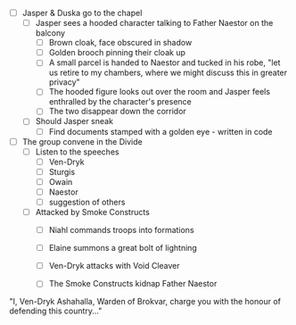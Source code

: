 - [ ] Jasper & Duska go to the chapel
	- [ ] Jasper sees a hooded character talking to Father Naestor on the balcony
		- [ ] Brown cloak, face obscured in shadow
		- [ ] Golden brooch pinning their cloak up
		- [ ] A small parcel is handed to Naestor and tucked in his robe, "let us retire to my chambers, where we might discuss this in greater privacy"
		- [ ] The hooded figure looks out over the room and Jasper feels enthralled by the character's presence
		- [ ] The two disappear down the corridor 
	- [ ] Should Jasper sneak 
		- [ ] Find documents stamped with a golden eye - written in code
- [ ] The group convene in the Divide
	- [ ] Listen to the speeches
		- [ ] Ven-Dryk
		- [ ] Sturgis
		- [ ] Owain
		- [ ] Naestor
		- [ ] suggestion of others
	- [ ] Attacked by Smoke Constructs
		- [ ] Niahl commands troops into formations
		- [ ] Elaine summons a great bolt of lightning
		- [ ] Ven-Dryk attacks with Void Cleaver
		- [ ] The Smoke Constructs kidnap Father Naestor


"I, Ven-Dryk Ashahalla, Warden of Brokvar, charge you with the honour of defending this country..."